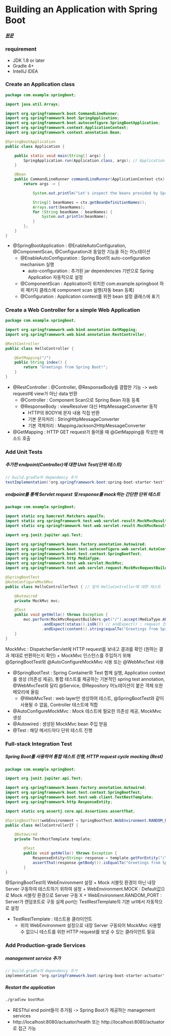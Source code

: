 # Building an Application with Spring Boot

##### [원문](https://spring.io/guides/gs/spring-boot/)

### requirement     
+ JDK 1.8 or later       
+ Gradle 4+     
+ IntelliJ IDEA        

### Create an Application class
```java
package com.example.springboot;

import java.util.Arrays;

import org.springframework.boot.CommandLineRunner;
import org.springframework.boot.SpringApplication;
import org.springframework.boot.autoconfigure.SpringBootApplication;
import org.springframework.context.ApplicationContext;
import org.springframework.context.annotation.Bean;

@SpringBootApplication
public class Application {

	public static void main(String[] args) {
		SpringApplication.run(Application.class, args); // Application 실행
	}

	@Bean
	public CommandLineRunner commandLineRunner(ApplicationContext ctx) {
		return args -> {

			System.out.println("Let's inspect the beans provided by Spring Boot:");

			String[] beanNames = ctx.getBeanDefinitionNames();
			Arrays.sort(beanNames);
			for (String beanName : beanNames) {
				System.out.println(beanName);
			}
		};
	}
}
```
+ @SpringBootApplication : @EnableAutoConfiguration, @ComponentScan, @Configuration과 동일한 기능을 하는 어노테이션        
	+ @EnableAutoConfiguration : Spring Boot의 auto-configuration mechanism 실행 
 		+ auto-configuration : 추가된 jar dependencies 기반으로 Spring Application 자동적으로 설정
 	+ @ComponentScan : Application이 위치한 com.example.springboot 하위 패키지 클래스에 component scan 실행(자동 bean 등록)
 	+ @Configuration : Application context를 위한 bean 설정 클래스에 표기
                
### Create a Web Controller for a simple Web Application
```java
package com.example.springboot;

import org.springframework.web.bind.annotation.GetMapping;
import org.springframework.web.bind.annotation.RestController;

@RestController
public class HelloController {

	@GetMapping("/")
	public String index() {
		return "Greetings from Spring Boot!";
	}
}
``` 
    
+ @RestController : @Controller, @ResponseBody를 결합한 기능 -> web request에 view가 아닌 data 반환
	+ @Controller : Component Scan으로 Spring Bean 자동 등록
	+ @ResponseBody : viewResolver 대신 HttpMessageConverter 동작
		+ HTTP의 BODY에 문자 내용 직접 반환
		+ 기본 문자처리 : StringHttpMessageConverter
		+ 기본 객체처리 : MappingJackson2HttpMessageConverter
+ @GetMapping : HTTP GET request가 들어올 때 @GetMapping을 작성한 메소드 호출    

### Add Unit Tests
##### 추가한 endpoint(Controller)에 대한 Unit Test(단위 테스트)
```java
// build.gradle의 dependency 추가
testImplementation('org.springframework.boot:spring-boot-starter-test') // Junit4 사용을 위함
```      
##### endpoint를 통해 Servlet request 및 response를 mock하는 간단한 단위 테스트 
```java
package com.example.springboot;

import static org.hamcrest.Matchers.equalTo;
import static org.springframework.test.web.servlet.result.MockMvcResultMatchers.content;
import static org.springframework.test.web.servlet.result.MockMvcResultMatchers.status;

import org.junit.jupiter.api.Test;

import org.springframework.beans.factory.annotation.Autowired;
import org.springframework.boot.test.autoconfigure.web.servlet.AutoConfigureMockMvc;
import org.springframework.boot.test.context.SpringBootTest;
import org.springframework.http.MediaType;
import org.springframework.test.web.servlet.MockMvc;
import org.springframework.test.web.servlet.request.MockMvcRequestBuilders;

@SpringBootTest
@AutoConfigureMockMvc
public class HelloControllerTest { // 앞의 HelloController에 대한 테스트

	@Autowired
	private MockMvc mvc;

	@Test
	public void getHello() throws Exception {
		mvc.perform(MockMvcRequestBuilders.get("/").accept(MediaType.APPLICATION_JSON)) // perform() : requeset 전송, accept(MediaType.APPLICATION_JSON) : response JSON으로 반환
				.andExpect(status().isOk()) // andExpect() : request 전송 결과(response)를 검증 및 확인, isOk() : 상태 코드 200
				.andExpect(content().string(equalTo("Greetings from Spring Boot!"))); // content() : response 정보 검증
	}
}
```
MockMvc : DispatcherServlet에 HTTP request를 보내고 결과를 확인 (원하는 결과 제대로 반환하는지 확인)
	+ MockMvc 인스턴스를 주입하기 위해 @SpringBootTest와 @AutoConfigureMockMvc 사용 또는 @WebMvcTest 사용
+ @SpringBootTest : Spring Container와 Test 함께 실행, Application context를 생성 (의존성 제공), 통합 테스트를 제공하는 기본적인 spring test annotation, @WebMvcTest와 달리 @Service, @Repository 어노테이션이 붙은 객체 또한 메모리에 올림
	+ @WebMvcTest : web layer만 생성하여 테스트, @SpringBootTest와 같이 사용될 수 없음, Controller 테스트에 적합
+ @AutoConfigureMockMvc : Mock 테스트에 필요한 의존성 제공, MockMvc 생성
+ @Autowired : 생성된 MockMvc bean 주입 받음
+ @Test : 해당 메서드마다 단위 테스트 진행

### Full-stack Integration Test
##### Spring Boot를 사용하여 통합 테스트 진행, HTTP request cycle mocking (Rest)
```java
package com.example.springboot;

import org.junit.jupiter.api.Test;

import org.springframework.beans.factory.annotation.Autowired;
import org.springframework.boot.test.context.SpringBootTest;
import org.springframework.boot.test.web.client.TestRestTemplate;
import org.springframework.http.ResponseEntity;

import static org.assertj.core.api.Assertions.assertThat;

@SpringBootTest(webEnvironment = SpringBootTest.WebEnvironment.RANDOM_PORT) // 내장된 server가 임의의 port로 시작 -> 실제 Servlet 환경 구성,,처럼?
public class HelloControllerIT {

	@Autowired
	private TestRestTemplate template;

    	@Test
    	public void getHello() throws Exception {
        	ResponseEntity<String> response = template.getForEntity("/", String.class);
        	assertThat(response.getBody()).isEqualTo("Greetings from Spring Boot!"); // "/" request -> HelloController의 index() 반환값과 동일한지 확인
    	}
}
```
     
@SpringBootTest의 WebEnvironment 설정
	+ Mock 서블릿 환경이 아닌 내장 Server 구동하여 테스트하기 위하여 설정
	+ WebEnvironment.MOCK : Default값으로 Mock 서블릿 환경으로 Server 구동 X
	+ WebEnvironment.RANDOM_PORT : Server가 랜덤포트로 구동
실제 port는 TestRestTemplate의 기본 url에서 자동적으로 설정
+ TestRestTemplate : 테스트용 클라이언트
	+ 위의 WebEnvironment 설정으로 내장 Server 구동되어 MockMvc 사용할 수 없으니 테스트를 위한 HTTP request를 보낼 수 있는 클라이언트 필요
	
### Add Production-grade Services
##### management service 추가
```java
// build.gradle의 dependency 추가
implementation 'org.springframework.boot:spring-boot-starter-actuator'
```   
##### Restart the application
```cmd
./gradlew bootRun
```
+ RESTful end point들이 추가됨 -> Spring Boot가 제공하는 management services
+ http://localhost:8080/actuator/health 또는 http://localhost:8080/actuator로 접근 가능
